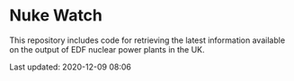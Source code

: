 # Nuke Watch

This repository includes code for retrieving the latest information available on the output of EDF nuclear power plants in the UK.

Last updated: 2020-12-09 08:06